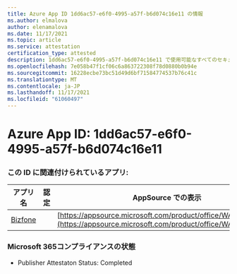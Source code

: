 ```yaml
---
title: Azure App ID 1dd6ac57-e6f0-4995-a57f-b6d074c16e11 の情報
ms.author: elmalova
author: elenamalova
ms.date: 11/17/2021
ms.topic: article
ms.service: attestation
certification_type: attested
description: 1dd6ac57-e6f0-4995-a57f-b6d074c16e11 で使用可能なすべてのセキュリティおよびコンプライアンス情報。
ms.openlocfilehash: 7e058b47f1cf06c6a863722308f78d0880b0b94e
ms.sourcegitcommit: 16228ecbe73bc51d49d6bf71584774537b76c41c
ms.translationtype: MT
ms.contentlocale: ja-JP
ms.lasthandoff: 11/17/2021
ms.locfileid: "61060497"
---
```

# <a name="azure-app-id-1dd6ac57-e6f0-4995-a57f-b6d074c16e11"></a>Azure App ID: 1dd6ac57-e6f0-4995-a57f-b6d074c16e11


### <a name="apps-associated-with-this-id"></a>この ID に関連付けられているアプリ:
| **アプリ名** | **認定** | **AppSource での表示** |
|--------------|---------------|-----------------------|
| [Bizfone](https://docs.microsoft.com/microsoft-365-app-certification/forward/WA200000874) |  | [https://appsource.microsoft.com/product/office/WA200000874](https://appsource.microsoft.com/product/office/WA200000874) |

### <a name="microsoft-365-app-compliance-status"></a>Microsoft 365コンプライアンスの状態
- Publisher Attestaton Status: Completed
